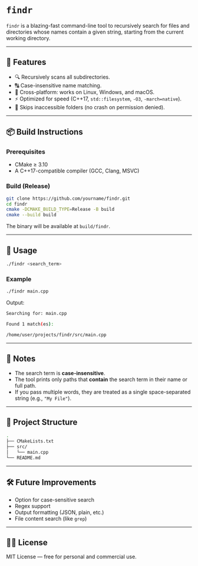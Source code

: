 # `findr`

`findr` is a blazing-fast command-line tool to recursively search for files and directories whose names contain a given string, starting from the current working directory.

---

## 🚀 Features

- 🔍 Recursively scans all subdirectories.
- 🔠 Case-insensitive name matching.
- 🧱 Cross-platform: works on Linux, Windows, and macOS.
- ⚡ Optimized for speed (C++17, `std::filesystem`, `-O3`, `-march=native`).
- 🛑 Skips inaccessible folders (no crash on permission denied).

---

## 📦 Build Instructions

### Prerequisites

- CMake ≥ 3.10
- A C++17-compatible compiler (GCC, Clang, MSVC)

### Build (Release)

```bash
git clone https://github.com/yourname/findr.git
cd findr
cmake -DCMAKE_BUILD_TYPE=Release -B build
cmake --build build
```

The binary will be available at `build/findr`.

---

## 🧪 Usage

```bash
./findr <search_term>
```

### Example

```bash
./findr main.cpp
```

Output:

```sh
Searching for: main.cpp

Found 1 match(es):

/home/user/projects/findr/src/main.cpp
```

---

## 📝 Notes

- The search term is **case-insensitive**.
- The tool prints only paths that **contain** the search term in their name or full path.
- If you pass multiple words, they are treated as a single space-separated string (e.g., `"My File"`).

---

## 📁 Project Structure

```sh
.
├── CMakeLists.txt
├── src/
│   └── main.cpp
└── README.md
```

---

## 🛠 Future Improvements

- Option for case-sensitive search
- Regex support
- Output formatting (JSON, plain, etc.)
- File content search (like `grep`)

---

## 🧑‍💻 License

MIT License — free for personal and commercial use.